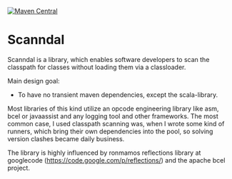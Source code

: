 [![Maven Central](https://img.shields.io/maven-central/v/de.aktey.scanndal/scanndal_2.11.svg?maxAge=2592000)](http://search.maven.org/#search%7Cga%7C1%7Cde.aktey.scanndal)

# Scanndal
Scanndal is a library, which enables software developers to scan
the classpath for classes without loading them via a classloader.

Main design goal:
 * To have no transient maven dependencies, except the scala-library.

Most libraries of this kind utilize an opcode engineering library like
asm, bcel or javaassist and any logging tool and other frameworks.
The most common case, I used classpath scanning was, when I wrote some
kind of runners, which bring their own dependencies into the pool, so
solving version clashes became daily business.

The library is highly influenced by ronmamos reflections library at
googlecode (https://code.google.com/p/reflections/) and the apache bcel
project.
